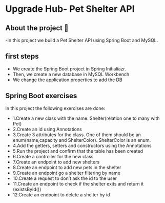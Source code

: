 # Upgrade Hub- Pet Shelter API

## About the project 🐾

-In this project we build a Pet Shelter API using Spring Boot and MySQL.

## first steps
- We create the Spring Boot project in Spring Initialiazr.
- Then, we create a new database in MySQL Workbench
- We change the application properties to add the DB


## Spring Boot exercises
In this project the following exercises are done:

- 1.Create a new class with the name: Shelter(relation one to many with Pet)
- 2.Create an id using Annotations
- 3.Create 3 attributes for the class. One of them should be an enum(name,capacity and ShelterColor). ShelterColor is an enum.
- 4.Add the getters, setters and constructors using the Annotations
 - 5.Run the project and confirm that the table has been created
- 6.Create a controller for the new class
- 7.Create an endpoint to add new shelters
- 8.Create an endpoint  to add new pets in the shelter
- 9.Create an endpoint go a shelter filtering by name
- 10.Create a request to don’t ask the id to the user
- 11.Create an endpoint to check if the shelter exits and return it (existsById())
- 12.Create an endpoint to delete a shelter by id

